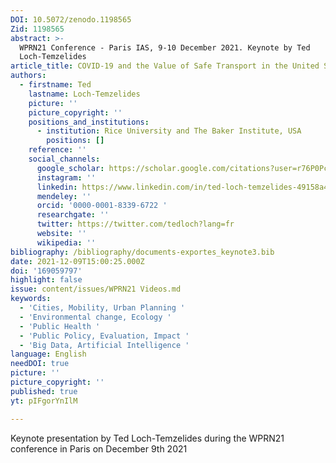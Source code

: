 ```yaml
---
DOI: 10.5072/zenodo.1198565
Zid: 1198565
abstract: >-
  WPRN21 Conference - Paris IAS, 9-10 December 2021. Keynote by Ted
  Loch-Temzelides 
article_title: COVID‑19 and the Value of Safe Transport in the United States
authors:
  - firstname: Ted
    lastname: Loch-Temzelides
    picture: ''
    picture_copyright: ''
    positions_and_institutions:
      - institution: Rice University and The Baker Institute, USA
        positions: []
    reference: ''
    social_channels:
      google_scholar: https://scholar.google.com/citations?user=r76P0PcAAAAJ&hl=en
      instagram: ''
      linkedin: https://www.linkedin.com/in/ted-loch-temzelides-49158a43
      mendeley: ''
      orcid: '0000-0001-8339-6722 '
      researchgate: ''
      twitter: https://twitter.com/tedloch?lang=fr
      website: ''
      wikipedia: ''
bibliography: /bibliography/documents-exportes_keynote3.bib
date: 2021-12-09T15:00:25.000Z
doi: '169059797'
highlight: false
issue: content/issues/WPRN21 Videos.md
keywords:
  - 'Cities, Mobility, Urban Planning '
  - 'Environmental change, Ecology '
  - 'Public Health '
  - 'Public Policy, Evaluation, Impact '
  - 'Big Data, Artificial Intelligence '
language: English
needDOI: true
picture: ''
picture_copyright: ''
published: true
yt: pIFgorYnIlM

---
```




Keynote presentation by Ted Loch-Temzelides during the WPRN21 conference in Paris on December 9th 2021

<Youtube yt="pIFgorYnIlM" caption ="Ted Loch-Temzelides: COVID‑19 and the value of safe transport in the United States"></Youtube>